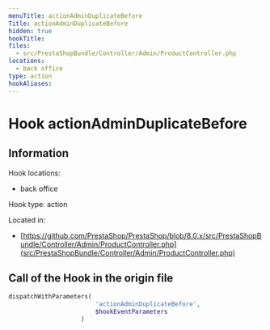 ```yaml
---
menuTitle: actionAdminDuplicateBefore
Title: actionAdminDuplicateBefore
hidden: true
hookTitle: 
files:
  - src/PrestaShopBundle/Controller/Admin/ProductController.php
locations:
  - back office
type: action
hookAliases:
---
```


# Hook actionAdminDuplicateBefore

## Information

Hook locations: 
  - back office

Hook type: action

Located in: 
  - [https://github.com/PrestaShop/PrestaShop/blob/8.0.x/src/PrestaShopBundle/Controller/Admin/ProductController.php](src/PrestaShopBundle/Controller/Admin/ProductController.php)

## Call of the Hook in the origin file

```php
dispatchWithParameters(
                        'actionAdminDuplicateBefore',
                        $hookEventParameters
                    )
```